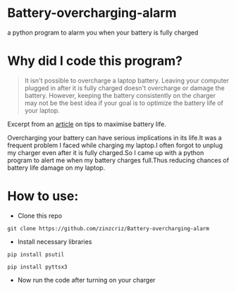 # Battery-overcharging-alarm
a python program to alarm you when your battery is fully charged
# Why did I code this program?
>It isn't possible to overcharge a laptop battery. Leaving your computer plugged in after it is fully charged doesn't overcharge or damage the battery. However, keeping the battery consistently on the charger may not be the best idea if your goal is to optimize the battery life of your laptop.


Excerpt from an [article](https://www.lifewire.com/overcharging-laptop-battery-causes-life-span-to-decrease-2378126) on tips to maximise battery life.

Overcharging your battery can have serious implications in its life.It was a frequent problem I faced while charging my laptop.I often forgot to unplug my charger even after it is fully charged.So I came up with a python program to alert me when my battery charges full.Thus reducing chances of battery life damage on my laptop.  
# How to use:
- Clone this repo
```
git clone https://github.com/zinzcriz/Battery-overcharging-alarm
```
- Install necessary libraries
```
pip install psutil
```
```
pip install pyttsx3
```
- Now run the code after turning on your charger


                      
